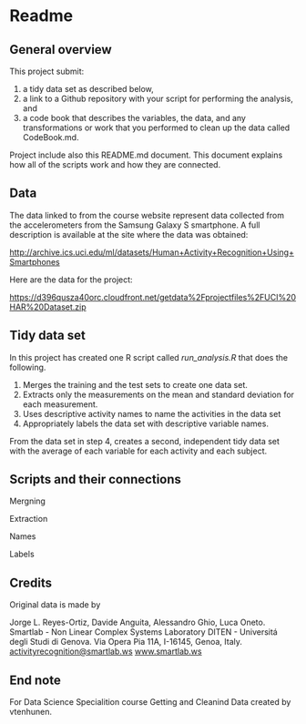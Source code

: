 # Readme

## General overview

This project submit: 

1. a tidy data set as described below,
2. a link to a Github repository with your script for performing the analysis, and 
3. a code book that describes the variables, the data, and any transformations or work that you performed to clean up the data called CodeBook.md. 

Project include also this README.md document. This document explains how all of the scripts work and how they are connected.

## Data

The data linked to from the course website represent data collected from the accelerometers from the Samsung Galaxy S smartphone. A full description is available at the site where the data was obtained:

http://archive.ics.uci.edu/ml/datasets/Human+Activity+Recognition+Using+Smartphones

Here are the data for the project:

https://d396qusza40orc.cloudfront.net/getdata%2Fprojectfiles%2FUCI%20HAR%20Dataset.zip


## Tidy data set

In this project has created one R script called *run_analysis.R* that does the following. 

1. Merges the training and the test sets to create one data set.
2. Extracts only the measurements on the mean and standard deviation for each measurement. 
3. Uses descriptive activity names to name the activities in the data set
4. Appropriately labels the data set with descriptive variable names. 

From the data set in step 4, creates a second, independent tidy data set with the average of each variable for each activity and each subject.

## Scripts and their connections

Mergning

Extraction

Names

Labels




## Credits

Original data is made by

Jorge L. Reyes-Ortiz, Davide Anguita, Alessandro Ghio, Luca Oneto.
Smartlab - Non Linear Complex Systems Laboratory
DITEN - Universitá degli Studi di Genova.
Via Opera Pia 11A, I-16145, Genoa, Italy.
activityrecognition@smartlab.ws
www.smartlab.ws

## End note

For Data Science Specialition course Getting and Cleanind Data created by vtenhunen.




